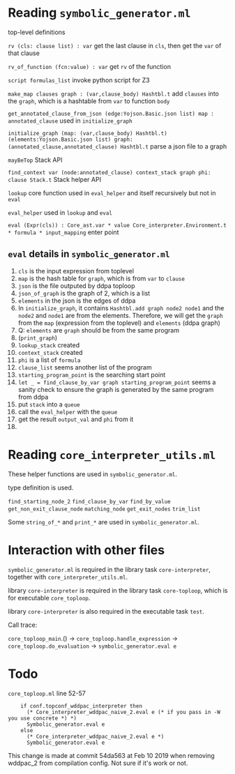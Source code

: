 # Reading `symbolic_generator.ml`

top-level definitions

`rv (cls: clause list) : var`
get the last clause in `cls`, then get the `var` of that clause

`rv_of_function (fcn:value) : var`
get `rv` of the function

`script formulas_list`
invoke python script for Z3

`make_map clauses graph : (var,clause_body) Hashtbl.t`
add `clauses` into the `graph`, which is a hashtable from `var` to function `body`

`get_annotated_clause_from_json (edge:Yojson.Basic.json list) map : annotated_clause`
used in `initialize_graph`

`initialize_graph (map: (var,clause_body) Hashtbl.t) (elements:Yojson.Basic.json list) graph: (annotated_clause,annotated_clause) Hashtbl.t`
parse a json file to a graph

`mayBeTop`
Stack API

`find_context var (node:annotated_clause) context_stack graph phi: clause Stack.t`
Stack helper API

`lookup`
core function
used in `eval_helper` and itself recursively
but not in `eval`

`eval_helper`
used in `lookup` and `eval`

`eval (Expr(cls)) : Core_ast.var * value Core_interpreter.Environment.t * formula * input_mapping`
enter point

## `eval` details in `symbolic_generator.ml`
1. `cls` is the input expression from toplevel
2. `map` is the hash table for `graph`, which is from `var` to `clause` 
3. `json` is the file outputed by ddpa toploop
4. `json_of_graph` is the graph of 2, which is a list
5. `elements` in the json is the edges of ddpa
6. In `initialize_graph`, it contains `Hashtbl.add graph node2 node1` and the `node2` and `node1` are from the elements. Therefore, we will get the `graph` from the `map` (expression from the toplevel) and `elements` (ddpa graph)
7. Q: `elements` are `graph` should be from the same program
8. (`print_graph`)
9. `lookup_stack` created
10. `context_stack` created
11. `phi` is a list of `formula`
12. `clause_list` seems another list of the program
13. `starting_program_point` is the searching start point
14. `let _ = find_clause_by_var graph starting_program_point` seems a sanity check to ensure the graph is generated by the same program from ddpa
15. put `stack` into a `queue`
16. call the `eval_helper` with the `queue`
17. get the result `output_val` and `phi` from it
18. 


# Reading `core_interpreter_utils.ml`

These helper functions are used in `symbolic_generator.ml`.

type definition is used.

`find_starting_node_2`
`find_clause_by_var`
`find_by_value`
`get_non_exit_clause_node`
`matching_node`
`get_exit_nodes`
`trim_list`

Some `string_of_*` and `print_*` are used in `symbolic_generator.ml`.

# Interaction with other files
`symbolic_generator.ml` is required in the library task `core-interpreter`, together with `core_interpreter_utils.ml`.

library `core-interpreter` is required in the library task `core-toploop`, which is for executable `core_toploop`.

library `core-interpreter` is also required in the executable task `test`.

Call trace:

`core_toploop_main`.()
-> `core_toploop.handle_expression`
-> `core_toploop.do_evaluation`
-> `symbolic_generator.eval e`

# Todo

`core_toploop.ml` line 52-57
```
    if conf.topconf_wddpac_interpreter then
      (* Core_interpreter_wddpac_naive_2.eval e (* if you pass in -W you use concrete *) *)
      Symbolic_generator.eval e
    else
      (* Core_interpreter_wddpac_naive_2.eval e *)
      Symbolic_generator.eval e
```

This change is made at commit 54da563 at Feb 10 2019 when removing wddpac_2 from compilation config.
Not sure if it's work or not.